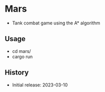 # Mars

- Tank combat game using the A* algorithm

## Usage

- cd mars/
- cargo run

## History

- Initial release: 2023-03-10
